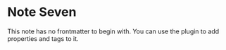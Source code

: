 # Note Seven

This note has no frontmatter to begin with. You can use the plugin to add properties and tags to it.
